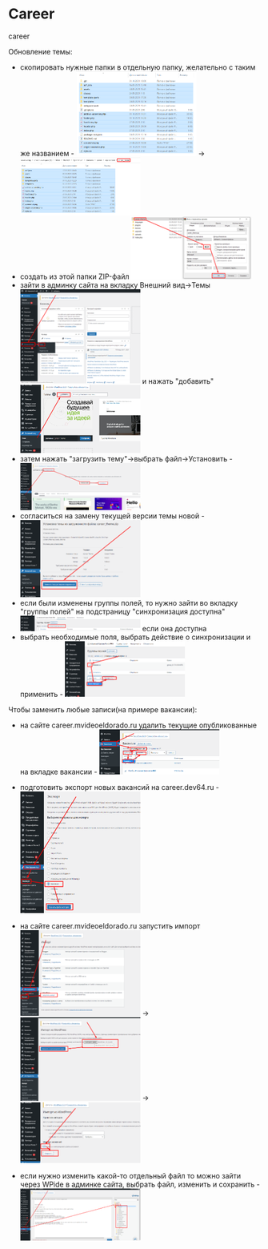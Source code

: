 # Career
career

Обновление темы:
- скопировать нужные папки в отдельную папку, желательно с таким же названием - 
    <img src="https://raw.githubusercontent.com/emustafin/Career/README/Docs/Img/Step 001.png?raw=true" style="width:50%;">
    ->
    <img src="https://raw.githubusercontent.com/emustafin/Career/README/Docs/Img/Step 002.png?raw=true" style="width:50%;">
- создать из этой папки ZIP-файл
    <img src="https://raw.githubusercontent.com/emustafin/Career/README/Docs/Img/Step 003.png?raw=true" style="width:50%;">
- зайти в админку сайта на вкладку Внешний вид->Темы
    <img src="https://raw.githubusercontent.com/emustafin/Career/README/Docs/Img/Step 004.png?raw=true" style="width:50%;">
    и нажать "добавить"
    <img src="https://raw.githubusercontent.com/emustafin/Career/README/Docs/Img/Step 005.png?raw=true" style="width:50%;">
- затем нажать "загрузить тему"->выбрать файл->Установить - 
    <img src="https://raw.githubusercontent.com/emustafin/Career/README/Docs/Img/Step 006.png?raw=true" style="width:50%;">
- согласиться на замену текущей версии темы новой -
    <img src="https://raw.githubusercontent.com/emustafin/Career/README/Docs/Img/Step 007.png?raw=true" style="width:50%;">
- если были изменены группы полей, то нужно зайти во вкладку "группы полей" на подстраницу "синхронизация доступна"
    <img src="https://raw.githubusercontent.com/emustafin/Career/README/Docs/Img/Step 008.png?raw=true" style="width:50%;">
     если она доступна
- выбрать необходимые поля, выбрать действие о синхронизации и применить -
    <img src="https://raw.githubusercontent.com/emustafin/Career/README/Docs/Img/Step 009.png?raw=true" style="width:50%;">

Чтобы заменить любые записи(на примере вакансии):
- на сайте career.mvideoeldorado.ru удалить текущие опубликованные на вкладке вакансии -
    <img src="https://raw.githubusercontent.com/emustafin/Career/README/Docs/Img/Step 010.png?raw=true" style="width:50%;">
- подготовить экспорт новых вакансий на career.dev64.ru - 
    <img src="https://raw.githubusercontent.com/emustafin/Career/README/Docs/Img/Step 011.png?raw=true" style="width:50%;">
- на сайте career.mvideoeldorado.ru запустить импорт
    <img src="https://raw.githubusercontent.com/emustafin/Career/README/Docs/Img/Step 012.png?raw=true" style="width:50%;">
    ->
    <img src="https://raw.githubusercontent.com/emustafin/Career/README/Docs/Img/Step 013.png?raw=true" style="width:50%;">
    ->
    <img src="https://raw.githubusercontent.com/emustafin/Career/README/Docs/Img/Step 014.png?raw=true" style="width:50%;">

- если нужно изменить какой-то отдельный файл то можно зайти через WPide в админке сайта, выбрать файл, изменить и сохранить -
    <img src="https://raw.githubusercontent.com/emustafin/Career/README/Docs/Img/Step 015.png?raw=true" style="width:50%;">